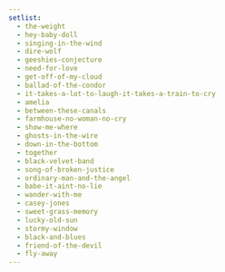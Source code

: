 ```yaml
---
setlist:
  - the-weight
  - hey-baby-doll
  - singing-in-the-wind
  - dire-wolf
  - geeshies-conjecture
  - need-for-love
  - get-off-of-my-cloud
  - ballad-of-the-condor
  - it-takes-a-lot-to-laugh-it-takes-a-train-to-cry
  - amelia
  - between-these-canals
  - farmhouse-no-woman-no-cry
  - show-me-where
  - ghosts-in-the-wire
  - down-in-the-bottom
  - together
  - black-velvet-band
  - song-of-broken-justice
  - ordinary-man-and-the-angel
  - babe-it-aint-no-lie
  - wander-with-me
  - casey-jones
  - sweet-grass-memory
  - lucky-old-sun
  - stormy-window
  - black-and-blues
  - friend-of-the-devil
  - fly-away
---
```

